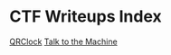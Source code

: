 # CTF Writeups Index

[QRClock](/pages/qrtime.html)
[Talk to the Machine](/pages/talk-to-the-machine)
